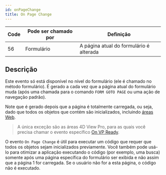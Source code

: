 ```yaml
---
id: onPageChange
title: On Page Change
---
```


| Code | Pode ser chamado por | Definição                               |
| ---- | -------------------- | --------------------------------------- |
| 56   | Formulário           | A página atual do formulário é alterada |


## Descrição

Este evento só está disponível no nível do formulário (ele é chamado no método formulário). É gerado a cada vez que a página atual do formulário muda (após uma chamada para o comando `FORM GOTO PAGE` ou uma ação de navegação padrão).

Note que é gerado depois que a página é totalmente carregada, ou seja, dado que todos os objetos que contém são inicializados, incluindo [áreas Web](FormObjects/webArea_overview.md).

> A única exceção são as áreas 4D View Pro, para as quais você precisa chamar o evento específico [On VP Ready](onVpReady.md).

O evento `On Page Change` é útil para executar um código que requer que todos os objetos sejam inicializados previamente. Você também pode usá-lo para otimizar a aplicação executando o código (por exemplo, uma busca) somente após uma página específica do formulário ser exibida e não assim que a página 1 for carregada. Se o usuário não for a esta página, o código não é executado.